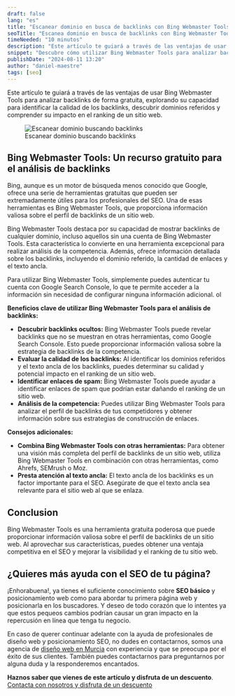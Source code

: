 ```yaml
---
draft: false
lang: "es"
title: "Escanear dominio en busca de backlinks con Bing Webmaster Tools"
seoTitle: "Escanea dominio en busca de backlinks con Bing Webmaster Tools"
timeNeeded: "10 minutos"
description: "Este artículo te guiará a través de las ventajas de usar Bing Webmaster Tools para analizar backlinks de forma gratuita."
snippet: "Descubre cómo utilizar Bing Webmaster Tools para analizar backlinks de forma gratuita y obtener una visión profunda del perfil de backlinks de cualquier sitio web. "
publishDate: "2024-08-11 13:20"
author: "daniel-maestre"
tags: [seo]
---
```


Este artículo te guiará a través de las ventajas de usar Bing Webmaster Tools para analizar backlinks de forma gratuita, explorando su capacidad para identificar la calidad de los backlinks, descubrir dominios referidos y comprender su impacto en el ranking de un sitio web.

<figure>
<img src="/blogImages/escanear-dominio-buscando-backlinks.webp" title="Escanear dominio buscando backlinks" alt="Escanear dominio buscando backlinks" loading="lazy"/>
<figcaption class="text-center">Escanear dominio buscando backlinks<figcaption>
</figure>

## Bing Webmaster Tools: Un recurso gratuito para el análisis de backlinks

Bing, aunque es un motor de búsqueda menos conocido que Google, ofrece una serie de herramientas gratuitas que pueden ser extremadamente útiles para los profesionales del SEO. Una de esas herramientas es Bing Webmaster Tools, que proporciona información valiosa sobre el perfil de backlinks de un sitio web.

Bing Webmaster Tools destaca por su capacidad de mostrar backlinks de cualquier dominio, incluso aquellos sin una cuenta de Bing Webmaster Tools. Esta característica lo convierte en una herramienta excepcional para realizar análisis de la competencia. Además, ofrece información detallada sobre los backlinks, incluyendo el dominio referido, la cantidad de enlaces y el texto ancla.

Para utilizar Bing Webmaster Tools, simplemente puedes autenticar tu cuenta con Google Search Console, lo que te permite acceder a la información sin necesidad de configurar ninguna información adicional. ol

**Beneficios clave de utilizar Bing Webmaster Tools para el análisis de backlinks:**

- **Descubrir backlinks ocultos:** Bing Webmaster Tools puede revelar backlinks que no se muestran en otras herramientas, como Google Search Console. Esto puede proporcionar información valiosa sobre la estrategia de backlinks de la competencia.
- **Evaluar la calidad de los backlinks:** Al identificar los dominios referidos y el texto ancla de los backlinks, puedes determinar su calidad y potencial impacto en el ranking de un sitio web.
- **Identificar enlaces de spam:** Bing Webmaster Tools puede ayudar a identificar enlaces de spam que podrían estar dañando el ranking de un sitio web.
- **Análisis de la competencia:** Puedes utilizar Bing Webmaster Tools para analizar el perfil de backlinks de tus competidores y obtener información sobre sus estrategias de construcción de enlaces.

**Consejos adicionales:**

- **Combina Bing Webmaster Tools con otras herramientas:** Para obtener una visión más completa del perfil de backlinks de un sitio web, utiliza Bing Webmaster Tools en combinación con otras herramientas, como Ahrefs, SEMrush o Moz.
- **Presta atención al texto ancla:** El texto ancla de los backlinks es un factor importante para el SEO. Asegúrate de que el texto ancla sea relevante para el sitio web al que se enlaza.

## Conclusion

Bing Webmaster Tools es una herramienta gratuita poderosa que puede proporcionar información valiosa sobre el perfil de backlinks de un sitio web. Al aprovechar sus características, puedes obtener una ventaja competitiva en el SEO y mejorar la visibilidad y el ranking de tu sitio web.

## ¿Quieres más ayuda con el SEO de tu página?

¡Enhorabuena!, ya tienes el suficiente conocimiento sobre **SEO básico** y posicionamiento web como para abordar tu primera página web y posicionarla en los buscadores. Y deseo de todo corazón que lo intentes ya que estos pequeos cambios podrían causar un gran impacto en la repercusión en línea que tenga tu negocio.

En caso de querer continuar adelante con la ayuda de profesionales de diseño web y posicionamiento SEO, no dudes en contactarnos, somos una agencia de [diseño web en Murcia](https://www.webllope.es/es/) con experiencia y que se preocupa por el éxito de sus clientes. También puedes contactarnos para preguntarnos por alguna duda y la responderemos encantados.

**Haznos saber que vienes de este artículo y disfruta de un descuento**.
<a href="/es/contacto/" class="w-full flex">
<span class="mx-auto mt-10 inline-flex rounded-full px-5 py-3 text-lg font-semibold transition bg-neutral-950 text-white hover:bg-neutral-800">Contacta con nosotros y disfruta de un descuento</span>
</a>
